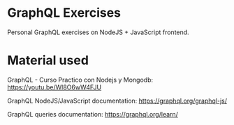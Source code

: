 # GraphQL Exercises

Personal GraphQL exercises on NodeJS + JavaScript frontend.
# Material used

GraphQL - Curso Practico con Nodejs y Mongodb: <https://youtu.be/Wl8O6wW4FJU>

GraphQL NodeJS/JavaScript documentation:  <https://graphql.org/graphql-js/>

GraphQL queries documentation: <https://graphql.org/learn/>
